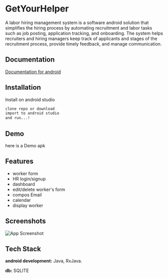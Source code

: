 # GetYourHelper

A labor hiring management system is a software android solution  that simplifies the hiring process by automating recruitment and labor tasks such as job posting, application tracking, and onboarding. The system helps recruiters and hiring managers keep track of applicants and stages of the recruitment process, provide timely feedback, and manage communication.
## Documentation

[Documentation for android](https://developer.android.com/docs)

## Installation

Install on android studio

```bash
clone repo or download
import to android studio
and run...!

```
    
## Demo

here is a Demo apk


## Features

- worker form 
- HR login/signup
- dashboard
- edit/delete worker's form
- compos Email
- calendar 
- display worker

## Screenshots

![App Screenshot](https://via.placeholder.com/468x300?text=App+Screenshot+Here)


## Tech Stack

**android development:** Java, RxJava.

**db:** SQLITE

